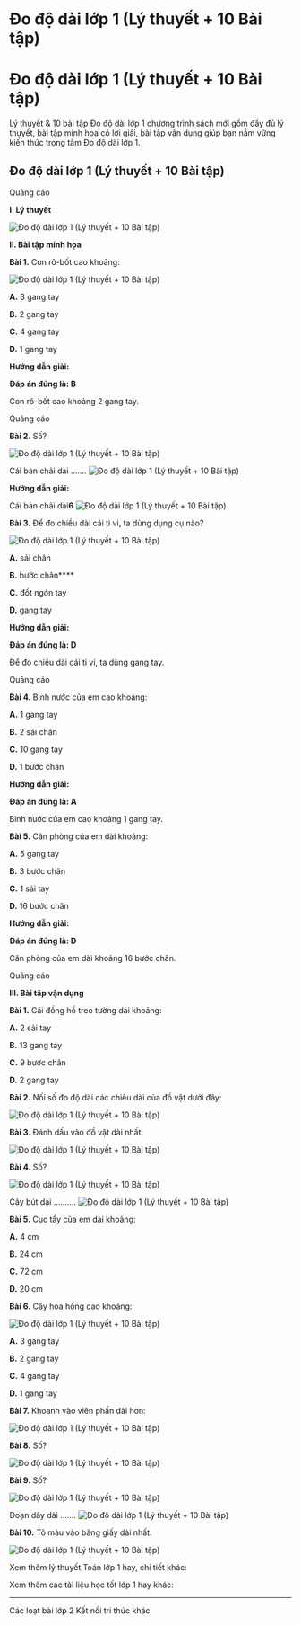 # Đo độ dài lớp 1 (Lý thuyết + 10 Bài tập)

# Đo độ dài lớp 1 (Lý thuyết + 10 Bài tập)

Lý thuyết & 10 bài tập Đo độ dài lớp 1 chương trình sách mới gồm đầy đủ lý thuyết, bài tập minh họa có lời giải, bài tập vận dụng giúp bạn nắm vững kiến thức trọng tâm Đo độ dài lớp 1.

## Đo độ dài lớp 1 (Lý thuyết + 10 Bài tập)

Quảng cáo

**I. Lý thuyết**

![Đo độ dài lớp 1 \(Lý thuyết + 10 Bài tập\)](https://www.vietjack.com/toan-1-ket-noi/images/ly-thuyet-do-do-dai.PNG)

**II. Bài tập minh họa**

**Bài 1.** Con rô-bốt cao khoảng:

![Đo độ dài lớp 1 \(Lý thuyết + 10 Bài tập\)](https://www.vietjack.com/toan-1-ket-noi/images/ly-thuyet-do-do-dai-1.PNG)

**A.** 3 gang tay

**B.** 2 gang tay

**C.** 4 gang tay

**D.** 1 gang tay

**Hướng dẫn giải:**

**Đáp án đúng là: B**

Con rô-bốt cao khoảng 2 gang tay.

Quảng cáo

**Bài 2.** Số?

![Đo độ dài lớp 1 \(Lý thuyết + 10 Bài tập\)](https://www.vietjack.com/toan-1-ket-noi/images/ly-thuyet-do-do-dai-2.PNG)

Cái bàn chải dài ……. ![Đo độ dài lớp 1 \(Lý thuyết + 10 Bài tập\)](https://www.vietjack.com/toan-1-ket-noi/images/ly-thuyet-do-do-dai-3.PNG)

**Hướng dẫn giải:**

Cái bàn chải dài**6** ![Đo độ dài lớp 1 \(Lý thuyết + 10 Bài tập\)](https://www.vietjack.com/toan-1-ket-noi/images/ly-thuyet-do-do-dai-3.PNG)

**Bài 3.** Để đo chiều dài cái ti vi, ta dùng dụng cụ nào?

![Đo độ dài lớp 1 \(Lý thuyết + 10 Bài tập\)](https://www.vietjack.com/toan-1-ket-noi/images/ly-thuyet-do-do-dai-4.PNG)

**A.** sải chân

**B.** bước chân****

**C.** đốt ngón tay

**D.** gang tay

**Hướng dẫn giải:**

**Đáp án đúng là: D**

Để đo chiều dài cái ti vi, ta dùng gang tay.

Quảng cáo

**Bài 4.** Bình nước của em cao khoảng:

**A.** 1 gang tay

**B.** 2 sải chân

**C.** 10 gang tay

**D.** 1 bước chân

**Hướng dẫn giải:**

**Đáp án đúng là: A**

Bình nước của em cao khoảng 1 gang tay.

**Bài 5.** Căn phòng của em dài khoảng:

**A.** 5 gang tay

**B.** 3 bước chân

**C.** 1 sải tay

**D.** 16 bước chân

**Hướng dẫn giải:**

**Đáp án đúng là: D**

Căn phòng của em dài khoảng 16 bước chân.

Quảng cáo

**III. Bài tập vận dụng**

**Bài 1.** Cái đồng hồ treo tường dài khoảng:

**A.** 2 sải tay 

**B.** 13 gang tay 

**C.** 9 bước chân 

**D.** 2 gang tay

**Bài 2.** Nối số đo độ dài các chiều dài của đồ vật dưới đây:

![Đo độ dài lớp 1 \(Lý thuyết + 10 Bài tập\)](https://www.vietjack.com/toan-1-ket-noi/images/ly-thuyet-do-do-dai-5.PNG)

**Bài 3.** Đánh dấu vào đồ vật dài nhất:

![Đo độ dài lớp 1 \(Lý thuyết + 10 Bài tập\)](https://www.vietjack.com/toan-1-ket-noi/images/ly-thuyet-do-do-dai-6.PNG)

**Bài 4.** Số?

![Đo độ dài lớp 1 \(Lý thuyết + 10 Bài tập\)](https://www.vietjack.com/toan-1-ket-noi/images/ly-thuyet-do-do-dai-7.PNG)

Cây bút dài ……….  ![Đo độ dài lớp 1 \(Lý thuyết + 10 Bài tập\)](https://www.vietjack.com/toan-1-ket-noi/images/ly-thuyet-do-do-dai-8.PNG)

**Bài 5.** Cục tẩy của em dài khoảng:

**A.** 4 cm

**B.** 24 cm

**C.** 72 cm

**D.** 20 cm

**Bài 6.** Cây hoa hồng cao khoảng:

![Đo độ dài lớp 1 \(Lý thuyết + 10 Bài tập\)](https://www.vietjack.com/toan-1-ket-noi/images/ly-thuyet-do-do-dai-9.PNG)

**A.** 3 gang tay

**B.** 2 gang tay 

**C.** 4 gang tay 

**D.** 1 gang tay

**Bài 7.** Khoanh vào viên phấn dài hơn:

![Đo độ dài lớp 1 \(Lý thuyết + 10 Bài tập\)](https://www.vietjack.com/toan-1-ket-noi/images/ly-thuyet-do-do-dai-10.PNG)

**Bài 8.** Số?

![Đo độ dài lớp 1 \(Lý thuyết + 10 Bài tập\)](https://www.vietjack.com/toan-1-ket-noi/images/ly-thuyet-do-do-dai-11.PNG)

**Bài 9.** Số?

![Đo độ dài lớp 1 \(Lý thuyết + 10 Bài tập\)](https://www.vietjack.com/toan-1-ket-noi/images/ly-thuyet-do-do-dai-12.PNG)

Đoạn dây dài ……. ![Đo độ dài lớp 1 \(Lý thuyết + 10 Bài tập\)](https://www.vietjack.com/toan-1-ket-noi/images/ly-thuyet-do-do-dai-13.PNG)

**Bài 10.** Tô màu vào băng giấy dài nhất.

![Đo độ dài lớp 1 \(Lý thuyết + 10 Bài tập\)](https://www.vietjack.com/toan-1-ket-noi/images/ly-thuyet-do-do-dai-14.PNG)

Xem thêm lý thuyết Toán lớp 1 hay, chi tiết khác:

Xem thêm các tài liệu học tốt lớp 1 hay khác:

* * *

Các loạt bài lớp 2 Kết nối tri thức khác
